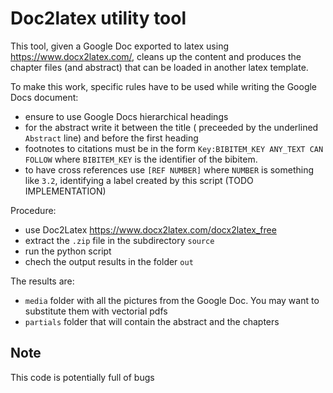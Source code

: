# Doc2latex utility tool

This tool, given a Google Doc exported to latex using https://www.docx2latex.com/, cleans up the content and produces the chapter files (and abstract) that can be loaded in another latex template.

To make this work, specific rules have to be used while writing the Google Docs document:

- ensure to use Google Docs hierarchical headings
- for the abstract write it between the title ( preceeded by the underlined `Abstract` line) and before the first heading
- footnotes to citations must be in the form `Key:BIBITEM_KEY ANY_TEXT CAN FOLLOW` where `BIBITEM_KEY` is the identifier of the bibitem.
- to have cross references use `[REF NUMBER]` where `NUMBER` is something like `3.2`, identifying a label created by this script (TODO IMPLEMENTATION)

Procedure:

- use Doc2Latex https://www.docx2latex.com/docx2latex_free
- extract the `.zip` file in the subdirectory `source`
- run the python script
- chech the output results in the folder `out`

The results are:

- `media` folder with all the pictures from the Google Doc. You may want to substitute them with vectorial pdfs
- `partials` folder that will contain the abstract and the chapters

## Note

This code is potentially full of bugs
